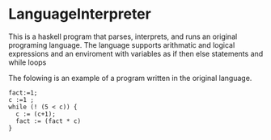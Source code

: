 # LanguageInterpreter
This is a haskell program that parses, interprets, and runs an original programing language. The language supports arithmatic and logical expressions and an enviroment with variables as if then else statements and while loops


The folowing is an example of a program written in the original language.
```
fact:=1;
c :=1 ;
while (! (5 < c)) {
  c := (c+1);
  fact := (fact * c) 
}
```
